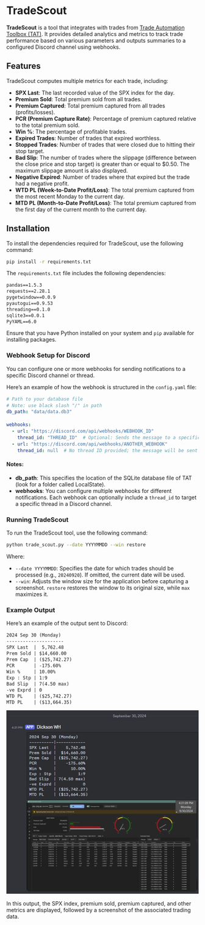 
# TradeScout

**TradeScout** is a tool that integrates with trades from [Trade Automation Toolbox (TAT)](https://tradeautomationtoolbox.com/). It provides detailed analytics and metrics to track trade performance based on various parameters and outputs summaries to a configured Discord channel using webhooks.

## Features

TradeScout computes multiple metrics for each trade, including:

- **SPX Last**: The last recorded value of the SPX index for the day.
- **Premium Sold**: Total premium sold from all trades.
- **Premium Captured**: Total premium captured from all trades (profits/losses).
- **PCR (Premium Capture Rate)**: Percentage of premium captured relative to the total premium sold.
- **Win %**: The percentage of profitable trades.
- **Expired Trades**: Number of trades that expired worthless.
- **Stopped Trades**: Number of trades that were closed due to hitting their stop target.
- **Bad Slip**: The number of trades where the slippage (difference between the close price and stop target) is greater than or equal to $0.50. The maximum slippage amount is also displayed.
- **Negative Expired**: Number of trades where that expired but the trade had a negative profit.
- **WTD PL (Week-to-Date Profit/Loss)**: The total premium captured from the most recent Monday to the current day.
- **MTD PL (Month-to-Date Profit/Loss)**: The total premium captured from the first day of the current month to the current day.

## Installation

To install the dependencies required for TradeScout, use the following command:

```bash
pip install -r requirements.txt
```

The `requirements.txt` file includes the following dependencies:

```text
pandas==1.5.3
requests==2.28.1
pygetwindow==0.0.9
pyautogui==0.9.53
threading==0.1.0
sqlite3==0.0.1
PyYAML==6.0
```

Ensure that you have Python installed on your system and `pip` available for installing packages.

### Webhook Setup for Discord

You can configure one or more webhooks for sending notifications to a specific Discord channel or thread.

Here’s an example of how the webhook is structured in the `config.yaml` file:

```yaml
# Path to your database file
# Note: use black slash "/" in path
db_path: "data/data.db3"  

webhooks:
  - url: "https://discord.com/api/webhooks/WEBHOOK_ID"
    thread_id: "THREAD_ID"  # Optional: Sends the message to a specific thread if provided. If omitted, the message will go to the main channel.
  - url: "https://discord.com/api/webhooks/ANOTHER_WEBHOOK"
    thread_id: null  # No thread ID provided; the message will be sent to the main webhook channel.
```

#### Notes:
- **db_path**: This specifies the location of the SQLite database file of TAT (look for a folder called LocalState).
- **webhooks**: You can configure multiple webhooks for different notifications. Each webhook can optionally include a `thread_id` to target a specific thread in a Discord channel.

### Running TradeScout

To run the TradeScout tool, use the following command:

```bash
python trade_scout.py --date YYYYMMDD --win restore
```

Where:
- `--date YYYYMMDD`: Specifies the date for which trades should be processed (e.g., `20240920`). If omitted, the current date will be used.
- `--win`: Adjusts the window size for the application before capturing a screenshot. `restore` restores the window to its original size, while `max` maximizes it.

### Example Output

Here’s an example of the output sent to Discord:

```
2024 Sep 30 (Monday)
---------------------
SPX Last  |  5,762.48
Prem Sold | $14,660.00
Prem Cap  | ($25,742.27)
PCR       | -175.60%
Win %     | 10.00%
Exp : Stp | 1:9
Bad Slip  | 7(4.50 max)
-ve Exprd | 0
WTD PL    | ($25,742.27)
MTD PL    | ($13,664.35)
```

![Example Output](TradeScoutOutputExample.jpg)

In this output, the SPX index, premium sold, premium captured, and other metrics are displayed, followed by a screenshot of the associated trading data.
